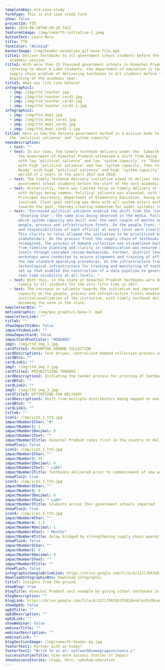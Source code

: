 ```yaml
---
templateKey: old-case-study
formType: This is old case study form
show: false
projectId: TTD
date: 2024-08-28T08:59:29.742Z
featuredimage: /img/samarth-initiative-1.jpeg
buttonText: Learn More
title: TTD
fontColor: "#5cb2ad"
bannerImage: /img/header-animation_gif-base-file.mp4
title1: Deliver textbooks to all government school students before the next
  academic session
title2: With more than 15 thousand government schools in Himachal Pradesh,
  catering to about 6 Lakh students, the department of education is faced with a
  supply chain problem of delivering textbooks to all students before the
  beginning of the academic year.
title3: What was life like before?
infographic1:
  - img: /img/ttd_teacher.jpg
  - img: /img/ttd_teacher_card1.jpg
  - img: /img/ttd_teacher_card2.jpg
  - img: /img/ttd_teacher_card2-1.jpg
infographic2:
  - img: /img/ttd_dept.jpg
  - img: /img/ttd_dept_card1.jpg
  - img: /img/ttd_dept_card2.jpg
  - img: /img/ttd_dept_card2-1.jpg
title4: Here is how the Haryana government worked in a mission mode to augment
  the 'political salience' and 'system capacity'
newsdescription:
  - text: ""
  - text: In our view, the timely textbook delivery under the  Samarth Programme of
      the Government of Himachal Pradesh witnessed a shift from being ‘Comatose’
      with low ‘political salience’ and low ‘system capacity’ to ‘Shooting Star’
      with high ‘political salience’ and low ‘system capacity, then to  ‘Battle
      Ready’ with high ‘political salience’ and high ‘system capacity’ over a
      period of 2 years in the years 2017 and 2018.
  - text: The timely textbook delivery initiative aimed to deliver textbooks to all
      government school students before the start of the next academic session.
  - text: Historically, there was limited focus on timely delivery of textbooks,
      with delays being common. Political salience was elevated, with the
      Principal Secretary, Department of Elementary Education, being actively
      involved. Clear goal setting was done with all system actors working
      towards the goal, thereby creating momentum for wider systemic reforms.
  - text: "Increased political salience enabled the shift from the 'Comatose' to
      'Shooting Star'; the same also being observed in the media. Following
      which system capacity was built over the next couple of months on the
      people, process and infrastructure fronts. On the people front, the roles
      and responsibilities of each official at every level were clearly defined.
      This clarity in roles allowed the initiative to be prioritized by all
      stakeholders. On the process front the supply chain of textbooks was
      reimagined, the process of demand collection was streamlined backwards
      from timeline planning and clarity in communication was ensured at all
      levels through cascaded review mechanisms. Further, district level
      workshops were conducted to ensure alignment and training of officials on
      the new standard operating procedures. On the infrastructure front,
      technological infrastructure for tracking and monitoring of textbooks was
      set up that enabled the construction of a data pipeline to generate
      real-time visibility at all levels. "
  - text: With this, in the state of Himachal Pradesh textbooks were delivered
      timely to all students for the very first time in 2017.
  - text: The increase in salience towards the initiative and improved system
      capacity on the people, process and infrastructure fronts enabled
      institutionalization of the initiative, with timely textbook delivery
      becoming the norm in the state.
newsletterBtn: ""
motionGraphic: /img/pov_graphics-base-2-.mp4
newsletterLink: ""
title5: ""
showImpactVideo: false
impactVideoLink: ""
showImpactCard: false
impactCardFontColor: "#DADADA"
img1: /img/ttd_img_1.jpg
cardTitle1: REVAMPING DEMAND COLLECTION
cardDescription1: Tech driven, centralised demand collection process introduced
cardBtn1: ""
cardLink1: ""
img2: /img/ttd_img_2.jpg
cardTitle2: PRIORITIZING TENDERS
cardDescription2: Initiating the tender process for printing of textbooks early on
cardBtn2: ""
cardLink2: ""
img3: /img/ttd_img_3.jpg
cardTitle3: OPTIMISING FOR DELIVERY
cardDescription3: Shift from multiple distributors being mapped to one school
cardBtn3: ""
cardLink3: ""
title6: ""
icon1: /img/icon_1_ttd.jpg
impactNumber1Char: "#"
impactNumber1: 1
impactNumber1Decimal: 0
impactNumber1Text: ""
impactNumber1Title: Himachal Pradesh ranks first in the country to deliver textbooks timely
showPlus1: false
icon2: /img/icon_2_ttd.jpg
impactNumber2Char: ""
impactNumber2: 55
impactNumber2Decimal: 0
impactNumber2Text: " Lakh"
impactNumber2Title: Textbooks delivered prior to commencement of new academic session
showPlus2: true
icon3: /img/icon_3_ttd.jpg
impactNumber3Char: ""
impactNumber3: 6
impactNumber3Decimal: 0
impactNumber3Text: " Lakh"
impactNumber3Title: Students across 15k+ government schools impacted
showPlus3: true
icon4: /img/icon_4_ttd.jpg
impactNumber4Char: ""
impactNumber4: 2.5
impactNumber4Decimal: 1
impactNumber4Text: " Months"
impactNumber4Title: delay bridged by strengthening supply chain operations
showPlus4: false
impactNumber5Char: ""
impactNumber5: 0
impactNumber5Decimal: 0
impactNumber5Text: ""
impactNumber5Title: ""
showPlus5: false
infographicGoogleDriveLink: https://drive.google.com/file/d/12JlJ5R3S83fXd2dxnktaiFoYBsa6ezQm/view?usp=sharing
downloadInfographicBtn: Download Infographic
title7: Insights from the ground
showBlog: true
blogTitle: Himachal Pradesh sets example by giving school textbooks in advance
blogDescription: ""
blogLink: https://drive.google.com/file/d/12JlJ5R3S83fXd2dxnktaiFoYBsa6ezQm/view?usp=sharing
showOpEd: false
opEdTitle: ""
opEdDescription: ""
opEdLink: ""
showWebinar: false
webinarTitle: ""
webinarDescription: ""
webinarLink: ""
blogSectionImage: /img/samarth-header-bg.jpg
footerText1: Partner with us today!
footerText2: "Write to us at: outreach@samagragovernance.i"
successStoriesTitle: View more Success Stories of Impact
showSuccessStories: nlapp, hkrn, saksham-education
---
```

